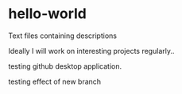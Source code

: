 # hello-world
Text files containing descriptions

Ideally I will work on interesting projects regularly..

testing github desktop application.

testing effect of new branch